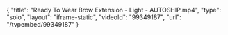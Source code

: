 {
    "title": "Ready To Wear Brow Extension - Light - AUTOSHIP.mp4",
    "type": "solo",
    "layout": "iframe-static",
    "videoId": "99349187",
    "url": "\/tvpembed\/99349187"
}
